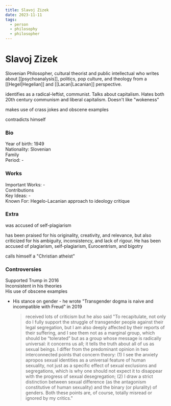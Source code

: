 ```yaml
---
title: Slavoj Zizek
date: 2023-11-11
tags:
  - person
  - philosophy
  - philosopher
---
```

# Slavoj Zizek

Slovenian Philosopher, cultural theorist and public intellectual who writes about [[psychoanalysis]], politics, pop culture, and theology from a [[Hegel|Hegelian]] and [[Lacan|Lacanian]] perspective.

identifies as a radical-leftist, communist. 
Talks about capitalism. 
Hates both 20th century communism and liberal capitalism. 
Doesn't like "wokeness"

makes use of crass jokes and obscene examples

contradicts himself

### Bio

Year of birth: 1949  
Nationality: Slovenian  
Family  
Period: -

### Works

Important Works: -  
Contributions  
Key Ideas: -  
Known For: Hegelo-Lacanian approach to ideology critique

### Extra

was accused of self-plagiarism

has been praised for his originality, creativity, and relevance, but also criticized for his ambiguity, inconsistency, and lack of rigour. He has been accused of plagiarism, self-plagiarism, Eurocentrism, and bigotry

calls himself a "Christian atheist"

### Controversies

Supported Trump in 2016  
Inconsistent in his theories  
His use of obscene examples

- His stance on gender - he wrote "Transgender dogma is naive and incompatible with Freud" in 2019
    
    > received lots of criticism but he also said "To recapitulate, not only do I fully support the struggle of transgender people against their legal segregation, but I am also deeply affected by their reports of their suffering, and I see them not as a marginal group, which should be “tolerated” but as a group whose message is radically universal: it concerns us all; it tells the truth about all of us as sexual beings. I differ from the predominant opinion in two interconnected points that concern theory: (1) I see the anxiety apropos sexual identities as a universal feature of human sexuality, not just as a specific effect of sexual exclusions and segregations, which is why one should not expect it to disappear with the progress of sexual desegregation; (2) I draw a strict distinction between sexual difference (as the antagonism constitutive of human sexuality) and the binary (or plurality) of genders. Both these points are, of course, totally misread or ignored by my critics."